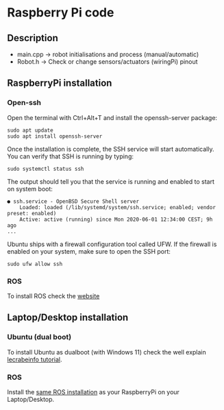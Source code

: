 # Raspberry Pi code
## Description
* main.cpp -> robot initialisations and process (manual/automatic)
* Robot.h -> Check or change sensors/actuators (wiringPi) pinout

## RaspberryPi installation
### Open-ssh

Open the terminal with Ctrl+Alt+T and install the openssh-server package:
```
sudo apt update
sudo apt install openssh-server
```

Once the installation is complete, the SSH service will start automatically. You can verify that SSH is running by typing:
```
sudo systemctl status ssh
```

The output should tell you that the service is running and enabled to start on system boot:
```
● ssh.service - OpenBSD Secure Shell server
    Loaded: loaded (/lib/systemd/system/ssh.service; enabled; vendor preset: enabled)
    Active: active (running) since Mon 2020-06-01 12:34:00 CEST; 9h ago
...
```

Ubuntu ships with a firewall configuration tool called UFW. If the firewall is enabled on your system, make sure to open the SSH port:
```
sudo ufw allow ssh
```

### ROS
To install ROS check the [website](https://docs.ros.org/en/humble/Installation/Ubuntu-Install-Debians.html)

## Laptop/Desktop installation
### Ubuntu (dual boot)
To install Ubuntu as dualboot (with Windows 11) check the well explain [lecrabeinfo tutorial](https://lecrabeinfo.net/installer-ubuntu-22-04-lts-en-dual-boot-avec-windows.html).

### ROS
Install the [same ROS installation](https://docs.ros.org/en/humble/Installation/Ubuntu-Install-Debians.html) as your RaspberryPi on your Laptop/Desktop.
